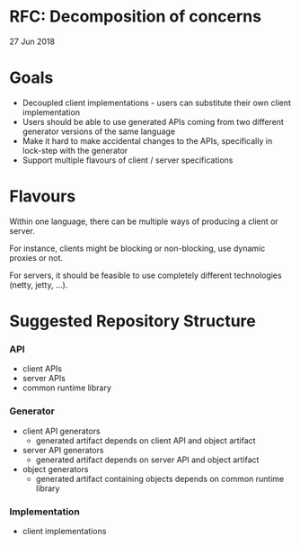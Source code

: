# RFC: Decomposition of concerns

27 Jun 2018

# Goals

* Decoupled client implementations - users can substitute their own client implementation
* Users should be able to use generated APIs coming from two different generator versions of the same language
* Make it hard to make accidental changes to the APIs, specifically in lock-step with the generator
* Support multiple flavours of client / server specifications

# Flavours

Within one language, there can be multiple ways of producing a client or server.

For instance, clients might be blocking or non-blocking, use dynamic proxies or not.

For servers, it should be feasible to use completely different technologies (netty, jetty, ...).

# Suggested Repository Structure

### API

* client APIs
* server APIs
* common runtime library

### Generator

* client API generators
    * generated artifact depends on client API and object artifact
* server API generators
    * generated artifact depends on server API and object artifact
* object generators
    * generated artifact containing objects depends on common runtime library

### Implementation

* client implementations
